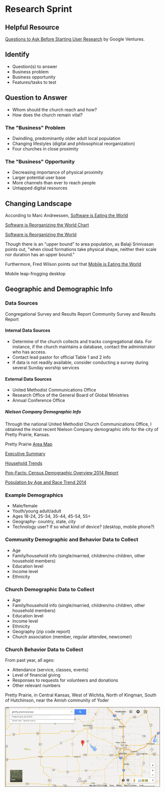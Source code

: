 # Research Sprint

## Helpful Resource

[Questions to Ask Before Starting User Research](http://www.gv.com/lib/questions-to-ask-before-starting-user-research) by Google Ventures.

## Identify

* Question(s) to answer
* Business problem
* Business opportunity
* Features/tasks to test

## Question to Answer

* Whom should the church reach and how?
* How does the church remain vital?

### The "Business" Problem

* Dwindling, predominantly older adult local population 
* Changing lifestyles (digital and philosophical reorganization)
* Four churches in close proximity

### The "Business" Opportunity

* Decreasing importance of physical proximity
* Larger potential user base
* More channels than ever to reach people
* Untapped digital resources

## Changing Landscape

According to Marc Andreessen, [Software is Eating the World](http://online.wsj.com/article/SB10001424053111903480904576512250915629460.html)

[Software is Reorganizing the World Chart](http://balajis.com/2013/11/25/software-is-reorganizing-the-world)

[Software is Reorganizing the World](http://www.wired.com/2013/11/software-is-reorganizing-the-world-and-cloud-formations-could-lead-to-physical-nations)

Though there is an "upper bound" to area population, as Balaji Srinivasan points out, "when cloud formations take physical shape, neither their scale nor duration has an upper bound." 

Furthermore, Fred Wilson points out that [Mobile is Eating the World](http://www.avc.com/a_vc/2013/06/mobile-is-eating-the-world.html)

Mobile leap-frogging desktop

## Geographic and Demographic Info

### Data Sources

Congregational Survey and Results Report
Community Survey and Results Report

#### Internal Data Sources
* Determine of the church collects and tracks congregational data. For instance, if the church maintains a database, contact the administrator who has access. 
* Contact lead pastor for official Table 1 and 2 info
* If data is not readily available, consider conducting a survey during several Sunday worship services

#### External Data Sources
* United Methodist Communications Office
* Research Office of the General Board of Global Ministries
* Annual Conference Office

##### Nielson Company Demographic Info

Through the national United Methodist Church Communications Office, I obtained the most recent Nielson Company demographic info for the city of Pretty Prairie, Kansas. 

Pretty Prairie [Area Map](https://drive.google.com/file/d/0B02bpu7HZwJRaVp5dGNMOUpYbU0/view?usp=sharing)

[Executive Summary](https://drive.google.com/file/d/0B02bpu7HZwJRMFJTM3BWZXprbWM/view?usp=sharing)

[Household Trends](https://drive.google.com/file/d/0B02bpu7HZwJRV1dnSGplRUxmMDg/view?usp=sharing)

[Pop-Facts: Census Demographic Overview 2014 Report](https://drive.google.com/file/d/0B02bpu7HZwJRSHFwVm5kX0FHMmc/view?usp=sharing)

[Population by Age and Race Trend 2014](https://drive.google.com/file/d/0B02bpu7HZwJRelJTXzd1XzVWUE0/view?usp=sharing)

### Example Demographics

* Male/female
* Youth/young adult/adult
* Ages 18-24, 25-34, 35-44, 45-54, 55+
* Geography- country, state, city
* Technology user? If so what kind of device? (desktop, mobile phone?)

### Community Demographic and Behavior Data to Collect

* Age
* Family/household info (single/married, children/no children, other household members)
* Education level
* Income level
* Ethnicity

### Church Demographic Data to Collect

* Age
* Family/household info (single/married, children/no children, other household members)
* Education level
* Income level
* Ethnicity
* Geography (zip code report)
* Church association (member, regular attendee, newcomer)

### Church Behavior Data to Collect

From past year, all ages:
* Attendance (service, classes, events)
* Level of financial giving
* Responses to requests for volunteers and donations
* Other relevant numbers

Pretty Prairie, in Central Kansas, West of Wichita, North of Kingman, South of Hutchinson, near the Amish community of Yoder

![](google-maps-and-trends/google-map-pretty-prairie-wichita.png)